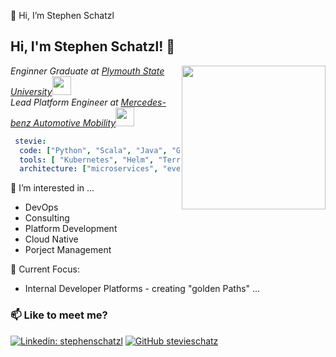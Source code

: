 👋 Hi, I’m Stephen Schatzl <br />

<h2> Hi, I'm Stephen Schatzl! 🦔 </h2>
<img align='right' src="professional-picture.jpg" width="230">
<p><em> Enginner Graduate at <a href="https://www.plymouth.edu/">Plymouth State University</a><img src="https://media.giphy.com/media/fYSnHlufseco8Fh93Z/giphy.gif" width="30"></br>Lead Platform Engineer at <a href="https://www.mercedes-benz-mobility.com/en/">Mercedes-benz Automotive Mobility</a><img src="https://media.giphy.com/media/WUlplcMpOCEmTGBtBW/giphy.gif" width="30"> 
</em></p>




```yaml
 stevie:
  code: ["Python", "Scala", "Java", "Go", "Bash"],
  tools: [ "Kubernetes", "Helm", "Terraform", "Github Actions", "Docker"],
  architecture: ["microservices", "event-driven", "domain driven design"],

```


👀 I’m interested in ... <br />
* DevOps 
* Consulting
* Platform Development
* Cloud Native
* Porject Management

🌱 Current Focus:
 - Internal Developer Platforms - creating "golden Paths" ... <br />

### 📫 Like to meet me?
[![Linkedin: stephenschatzl](https://img.shields.io/badge/-stephenschatzl-blue?style=flat-square&logo=Linkedin&logoColor=white&link=https://www.linkedin.com/in/stephen-schatzl-%F0%9F%92%BB-%F0%9F%93%A1-%E2%98%81%EF%B8%8F-78341656/)](https://www.linkedin.com/in/stephen-schatzl-%F0%9F%92%BB-%F0%9F%93%A1-%E2%98%81%EF%B8%8F-78341656/)
[![GitHub stevieschatz](https://img.shields.io/github/followers/stevieschatz?label=follow&style=social)](https://github.com/stevieschatz)

